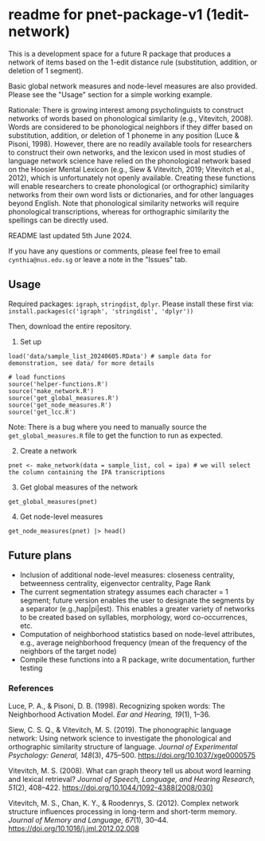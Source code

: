 # readme for pnet-package-v1 (1edit-network)

This is a development space for a future R package that produces a network of items based on the 1-edit distance rule (substitution, addition, or deletion of 1 segment). 

Basic global network measures and node-level measures are also provided. Please see the "Usage" section for a simple working example.

Rationale: There is growing interest among psycholinguists to construct networks of words based on phonological similarity (e.g., Vitevitch, 2008). Words are considered to be phonological neighbors if they differ based on substitution, addition, or deletion of 1 phoneme in any position (Luce & Pisoni, 1998). However, there are no readily available tools for researchers to construct their own networks, and the lexicon used in most studies of language network science have relied on the phonological network based on the Hoosier Mental Lexicon (e.g., Siew & Vitevitch, 2019; Vitevitch et al., 2012), which is unfortunately not openly available. Creating these functions will enable researchers to create phonological (or orthographic) similarity networks from their own word lists or dictionaries, and for other languages beyond English. Note that phonological similarity networks will require phonological transcriptions, whereas for orthographic similarity the spellings can be directly used. 

README last updated 5th June 2024.

If you have any questions or comments, please feel free to email `cynthia@nus.edu.sg` or leave a note in the "Issues" tab.

## Usage 

Required packages: `igraph`, `stringdist`, `dplyr`. Please install these first via: `install.packages(c('igraph', 'stringdist', 'dplyr'))`

Then, download the entire repository.

1. Set up 

``` 
load('data/sample_list_20240605.RData') # sample data for demonstration, see data/ for more details 

# load functions
source('helper-functions.R')
source('make_network.R')
source('get_global_measures.R')
source('get_node_measures.R')
source('get_lcc.R')
```

Note: There is a bug where you need to manually source the `get_global_measures.R` file to get the function to run as expected.

2. Create a network 

```
pnet <- make_network(data = sample_list, col = ipa) # we will select the column containing the IPA transcriptions
```

3. Get global measures of the network 

```
get_global_measures(pnet)
```

4. Get node-level measures 

```
get_node_measures(pnet) |> head()
```

## Future plans

- Inclusion of additional node-level measures: closeness centrality, betweenness centrality, eigenvector centrality, Page Rank
- The current segmentation strategy assumes each character = 1 segment; future version enables the user to designate the segments by a separator (e.g.,hap|pi|est). This enables a greater variety of networks to be created based on syllables, morphology, word co-occurrences, etc.
- Computation of neighborhood statistics based on node-level attributes, e.g., average neighborhood frequency (mean of the frequency of the neighbors of the target node)
- Compile these functions into a R package, write documentation, further testing 

### References 

Luce, P. A., & Pisoni, D. B. (1998). Recognizing spoken words: The Neighborhood Activation Model. *Ear and Hearing, 19*(1), 1–36.

Siew, C. S. Q., & Vitevitch, M. S. (2019). The phonographic language network: Using network science to investigate the phonological and orthographic similarity structure of language. *Journal of Experimental Psychology: General, 148*(3), 475–500. https://doi.org/10.1037/xge0000575

Vitevitch, M. S. (2008). What can graph theory tell us about word learning and lexical retrieval? *Journal of Speech, Language, and Hearing Research, 51*(2), 408–422. https://doi.org/10.1044/1092-4388(2008/030)

Vitevitch, M. S., Chan, K. Y., & Roodenrys, S. (2012). Complex network structure influences processing in long-term and short-term memory. *Journal of Memory and Language, 67*(1), 30–44. https://doi.org/10.1016/j.jml.2012.02.008

